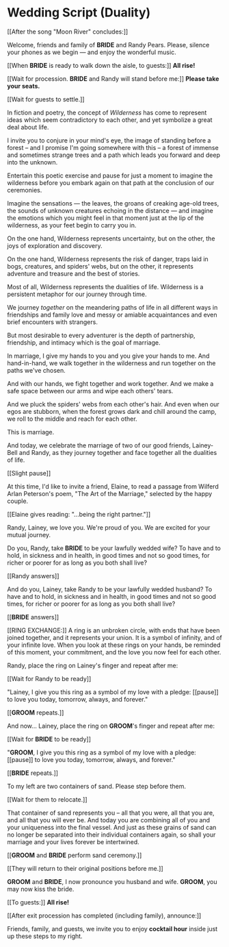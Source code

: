 # Wedding Script (Duality)

[[After the song "Moon River" concludes:]]

Welcome, friends and family of __BRIDE__ and Randy Pears. Please, silence your phones as we begin — and enjoy the wonderful music.

[[When __BRIDE__ is ready to walk down the aisle, to guests:]] 
__All rise!__

[[Wait for procession. __BRIDE__ and Randy will stand before me:]] 
__Please take your seats.__

[[Wait for guests to settle.]]

In fiction and poetry, the concept of _Wilderness_ has come to represent ideas which seem contradictory to each other, and yet symbolize a great deal about life.

I invite you to conjure in your mind's eye, the image of standing before a forest – and I promise I'm going somewhere with this – a forest of immense and sometimes strange trees and a path which leads you forward and deep into the unknown.

Entertain this poetic exercise and pause for just a moment to imagine the wilderness before you embark again on that path at the conclusion of our ceremonies.

Imagine the sensations — the leaves, the groans of creaking age-old trees, the sounds of unknown creatures echoing in the distance — and imagine the emotions which you might feel in that moment just at the lip of the wilderness, as your feet begin to carry you in.

On the one hand, Wilderness represents uncertainty, but on the other, the joys of exploration and discovery.

On the one hand, Wilderness represents the risk of danger, traps laid in bogs, creatures, and spiders' webs, but on the other, it represents adventure and treasure and the best of stories. 

Most of all, Wilderness represents the dualities of life. Wilderness is a persistent metaphor for our journey through time. 

We journey _together_ on the meandering paths of life in all different ways in friendships and family love and messy or amiable acquaintances and even brief encounters with strangers. 

But most desirable to every adventurer is the depth of partnership, friendship, and intimacy which is the goal of marriage. 

In marriage, I give my hands to you and you give your hands to me. And hand-in-hand, we walk together in the wilderness and run together on the paths we've chosen. 

And with our hands, we fight together and work together. And we make a safe space between our arms and wipe each others' tears. 

And we pluck the spiders' webs from each other's hair. And even when our egos are stubborn, when the forest grows dark and chill around the camp, we roll to the middle and reach for each other. 

This is marriage. 

And today, we celebrate the marriage of two of our good friends, Lainey-Bell and Randy, as they journey together and face together all the dualities of life.

[[Slight pause]]

At this time, I'd like to invite a friend, Elaine, to read a passage from Wilferd Arlan Peterson's poem, "The Art of the Marriage," selected by the happy couple.

[[Elaine gives reading: "...being the right partner."]]

Randy, Lainey, we love you. We're proud of you. We are excited for your mutual journey.

Do you, Randy, take __BRIDE__ to be your lawfully wedded wife? To have and to hold, in sickness and in health, in good times and not so good times, for richer or poorer for as long as you both shall live?

[[Randy answers]]

And do you, Lainey, take Randy to be your lawfully wedded husband? To have and to hold, in sickness and in health, in good times and not so good times, for richer or poorer for as long as you both shall live?

[[__BRIDE__ answers]]

[[RING EXCHANGE:]]
A ring is an unbroken circle, with ends that have been joined together, and it represents your union. It is a symbol of infinity, and of your infinite love. When you look at these rings on your hands, be reminded of this moment, your commitment, and the love you now feel for each other.

Randy, place the ring on Lainey's finger and repeat after me:

[[Wait for Randy to be ready]]

"Lainey, I give you this ring as a symbol of my love with a pledge: [[pause]] to love you today, tomorrow, always, and forever."

[[__GROOM__ repeats.]]

And now... Lainey, place the ring on __GROOM__'s finger and repeat after me:

[[Wait for __BRIDE__ to be ready]]

"__GROOM__, I give you this ring as a symbol of my love with a pledge: [[pause]] to love you today, tomorrow, always, and forever."

[[__BRIDE__ repeats.]]

To my left are two containers of sand. Please step before them.

[[Wait for them to relocate.]]

That container of sand represents you – all that you were, all that you are, and all that you will ever be.  And today you are combining all of you and your uniqueness into the final vessel.  And just as these grains of sand can no longer be separated into their individual containers again, so shall your marriage and your lives forever be intertwined.

[[__GROOM__ and __BRIDE__ perform sand ceremony.]]

[[They will return to their original positions before me.]]

__GROOM__ and __BRIDE__, I now pronounce you husband and wife. __GROOM__, you may now kiss the bride.

[[To guests:]] __All rise!__

[[After exit procession has completed (including family), announce:]]

Friends, family, and guests, we invite you to enjoy __cocktail hour__ inside just up these steps to my right.

